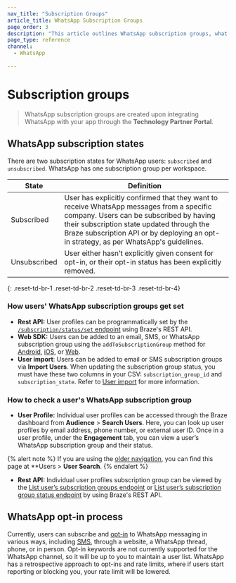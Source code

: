 ```yaml
---
nav_title: "Subscription Groups"
article_title: WhatsApp Subscription Groups
page_order: 3
description: "This article outlines WhatsApp subscription groups, what subscription states are offered, and how subscription groups are set."
page_type: reference
channel:
  - WhatsApp
 
---
```


# Subscription groups

> WhatsApp subscription groups are created upon integrating WhatsApp with your app through the **Technology Partner Portal**.

## WhatsApp subscription states

There are two subscription states for WhatsApp users: `subscribed` and `unsubscribed`. WhatsApp has one subscription group per workspace.

| State | Definition |
| --- | --- |
| Subscribed | User has explicitly confirmed that they want to receive WhatsApp messages from a specific company. Users can be subscribed by having their subscription state updated through the Braze subscription API or by deploying an opt-in strategy, as per WhatsApp's guidelines. |
| Unsubscribed | User either hasn’t explicitly given consent for opt-in, or their opt-in status has been explicitly removed. |
{: .reset-td-br-1 .reset-td-br-2 .reset-td-br-3  .reset-td-br-4}

### How users' WhatsApp subscription groups get set 

- **Rest API:** User profiles can be programmatically set by the [`/subscription/status/set` endpoint][4] using Braze's REST API.
- **Web SDK:** Users can be added to an email, SMS, or WhatsApp subscription group using the `addToSubscriptionGroup` method for [Android](https://braze-inc.github.io/braze-android-sdk/javadocs/com/braze/BrazeUser.html#addToSubscriptionGroup-java.lang.String-), [iOS](https://appboy.github.io/appboy-ios-sdk/docs/interface_a_b_k_user.html#a74092a50fcda364bb159013d0222e287), or [Web][11].
- **User import**: Users can be added to email or SMS subscription groups via **Import Users**. When updating the subscription group status, you must have these two columns in your CSV: `subscription_group_id` and `subscription_state`. Refer to [User import]({{site.baseurl}}/user_guide/data_and_analytics/user_data_collection/user_import/#updating-subscription-group-status) for more information.

### How to check a user's WhatsApp subscription group

- **User Profile:** Individual user profiles can be accessed through the Braze dashboard from **Audience** > **Search Users**. Here, you can look up user profiles by email address, phone number, or external user ID. Once in a user profile, under the **Engagement** tab, you can view a user’s WhatsApp subscription group and their status.

{% alert note %}
If you are using the [older navigation]({{site.baseurl}}/navigation), you can find this page at **Users > **User Search**.
{% endalert %}

- **Rest API:** Individual user profiles subscription group can be viewed by the [List user’s subscription groups endpoint][9] or [List user’s subscription group status endpoint][8] by using Braze's REST API. 

## WhatsApp opt-in process

Currently, users can subscribe and [opt-in]({{site.baseurl}}/user_guide/message_building_by_channel/whatsapp/opt-ins_and_opt-outs/#set-up-opt-ins-for-your-braze-whatsapp-channel) to WhatsApp messaging in various ways, including [SMS](https://github.com/braze-inc/in-app-message-templates/tree/master/braze-templates/4-sms-capture-modal), through a website, a WhatsApp thread, phone, or in person. Opt-in keywords are not currently supported for the WhatsApp channel, so it will be up to you to maintain a user list. WhatsApp has a retrospective approach to opt-ins and rate limits, where if users start reporting or blocking you, your rate limit will be lowered. 


[4]: {{site.baseurl}}/api/endpoints/subscription_groups/post_update_user_subscription_group_status/
[8]: {{site.baseurl}}/api/endpoints/subscription_groups/get_list_user_subscription_group_status/
[9]: {{site.baseurl}}/api/endpoints/subscription_groups/get_list_user_subscription_groups/
[11]: https://js.appboycdn.com/web-sdk/latest/doc/classes/braze.user.html#addtosubscriptiongroup
